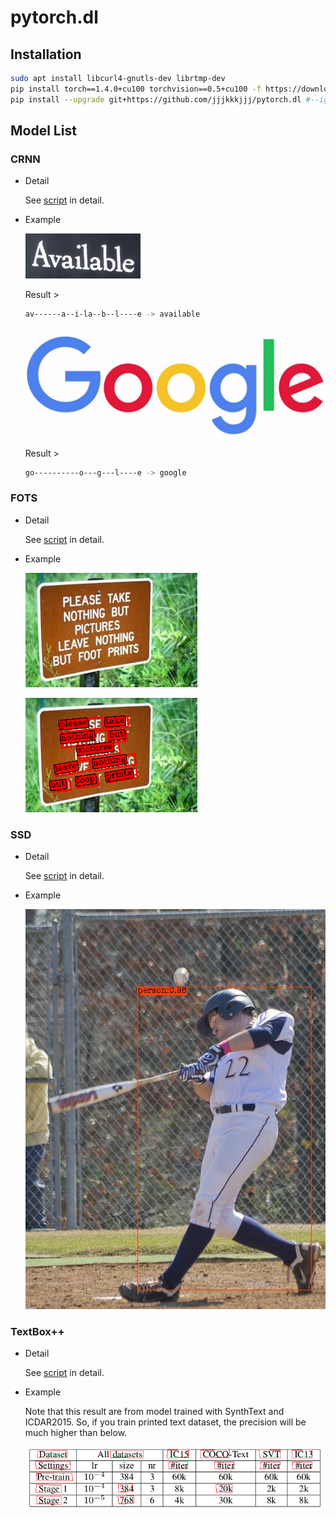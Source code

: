 # pytorch.dl

## Installation
```bash
sudo apt install libcurl4-gnutls-dev librtmp-dev
pip install torch==1.4.0+cu100 torchvision==0.5+cu100 -f https://download.pytorch.org/whl/torch_stable.html
pip install --upgrade git+https://github.com/jjjkkkjjj/pytorch.dl #--ignore-installed pycurl # <- maybe needed
```

## Model List

### CRNN

- Detail

  See [script](https://github.com/jjjkkkjjj/pytorch.dl/tree/master/scripts/crnn) in detail.

- Example

  ![demo](./scripts/crnn/assets/demo.png?raw=true "demo")

  Result >

  ```bash
  av------a--i-la--b--l----e -> available
  ```

  ![test](./scripts/crnn/assets/test.jpg?raw=true "test")

  Result >

  ```bash
  go----------o---g---l----e -> google
  ```

  

### FOTS

- Detail

  See [script](https://github.com/jjjkkkjjj/pytorch.dl/tree/master/scripts/fots) in detail.

- Example

  ![aa](./scripts/fots/assets/download.jpeg?raw=true "test")

  ![aa-result](./scripts/fots/assets/download-result.png?raw=true "test")



### SSD

- Detail

  See [script](https://github.com/jjjkkkjjj/pytorch.dl/tree/master/scripts/ssd) in detail.

- Example

  ![result img](./scripts/ssd/assets/coco_testimg-result.jpg?raw=true "result img")

### TextBox++

- Detail

  See [script](https://github.com/jjjkkkjjj/pytorch.dl/tree/master/scripts/textboxes%2B%2B) in detail.

- Example

  Note that this result are from model trained with SynthText and ICDAR2015. So, if you train printed text dataset, the precision will be much higher than below.

  ![icdar-trained img](./scripts/textboxes++/assets/train-icdar-result.png?raw=true "icdar-trained img")
